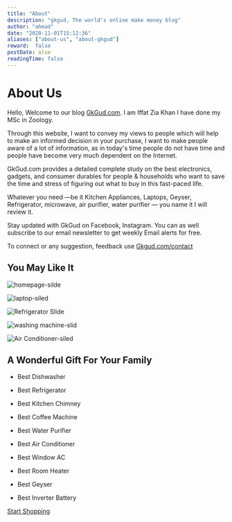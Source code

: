 ```yaml
---
title: "About"
description: "gkgud, The world's online make money blog"
author: "ahmad"
date: "2020-11-01T15:12:36"
aliases: ["about-us", "about-gkgud"]
reward:  false
postDate: alse
readingTime: false
---
```


About Us
========

Hello, Welcome to our blog [GkGud.com](https://www.gkgud.com). I am Iffat Zia Khan I have done my MSc in Zoology.

Through this website, I want to convey my views to people which will help to make an informed decision in your purchase, I want to make people aware of a lot of information, as in today's time people do not have time and people have become very much dependent on the Internet.

GkGud.com provides a detailed complete study on the best electronics, gadgets, and consumer durables for people & households who want to save the time and stress of figuring out what to buy in this fast-paced life.

Whatever you need —be it Kitchen Appliances, Laptops, Geyser, Refrigerator, microwave, air purifier, water purifier — you name it I will review it.

Stay updated with GkGud on Facebook, Instagram. You can as well subscribe to our email newsletter to get weekly Email alerts for free.

To connect or any suggestion, feedback use [Gkgud.com/contact](https://www.gkgud.com/contact)

You May Like It
---------------

![homepage-silde](https://www.gkgud.com/wp-content/uploads/elementor/thumbs/homepage-silde-oyllmv7wyyd8yzvcwy4a06q3myx7xrn2pjecd87klc.jpg)

![laptop-siled](https://www.gkgud.com/wp-content/uploads/elementor/thumbs/laptop-siled-oyllkgqri72vavcyxwqlmsjozirg9m3rpndo7rrshs.jpg)

![Refrigerator Slide](https://www.gkgud.com/wp-content/uploads/elementor/thumbs/Refrigerator-Slide-oyllkholp145mhblsf587ab5kwmthb7i1s15p1qebk.jpg)

![washing machine-slid](https://www.gkgud.com/wp-content/uploads/elementor/thumbs/washing-machine-slid-oyllkholp145mhblsf587ab5kwmthb7i1s15p1qebk.jpg)

![Air Conditioner-siled](https://www.gkgud.com/wp-content/uploads/elementor/thumbs/Air-Conditioner-siled-oyllokbfb6ovxnem06j109b290k2u3dmlxswk7ozcw.jpg)

A Wonderful Gift For Your Family
--------------------------------

*   Best Dishwasher
*   Best Refrigerator
*   Best Kitchen Chimney
*   Best Coffee Machine
*   Best Water Purifier

*   Best Air Conditioner
*   Best Window AC
*   Best Room Heater
*   Best Geyser
*   Best Inverter Battery

[Start Shopping](#)